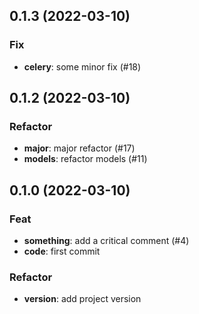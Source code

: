 ## 0.1.3 (2022-03-10)

### Fix

- **celery**: some minor fix (#18)

## 0.1.2 (2022-03-10)

### Refactor

- **major**: major refactor (#17)
- **models**: refactor models (#11)

## 0.1.0 (2022-03-10)

### Feat

- **something**: add a critical comment (#4)
- **code**: first commit

### Refactor

- **version**: add project version
